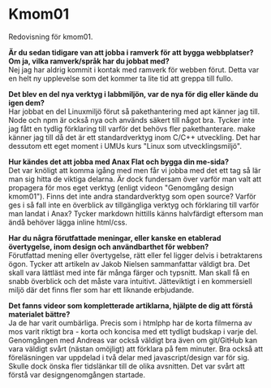 Kmom01
===============================

Redovisning för kmom01.

**Är du sedan tidigare van att jobba i ramverk för att bygga webbplatser? Om ja, vilka ramverk/språk har du jobbat med?**<br>
Nej jag har aldrig kommit i kontak med ramverk för webben förut. Detta var en helt ny upplevelse som det kommer ta lite tid att greppa till fullo.

**Det blev en del nya verktyg i labbmiljön, var de nya för dig eller kände du igen dem?**<br>
Har jobbat en del  Linuxmiljö förut så pakethantering med apt känner jag till. Node och npm är också nya och används säkert till något bra. Tycker inte jag fått en tydlig förklaring till varför det behövs fler pakethanterare. make känner jag till då det är ett standardverktyg inom C/C++ utveckling. Det har dessutom ett eget moment i UMUs kurs "Linux som utvecklingsmiljö".

**Hur kändes det att jobba med Anax Flat och bygga din me-sida?**<br>
Det var knöligt att komma igång med men får vi jobba med det ett tag så lär man sig hitta de viktiga delarna. Är dock fundersam över varför man valt att propagera för mos eget verktyg (enligt videon "Genomgång design kmom01"). Finns det inte andra standardverktyg som open source? Varför ges i så fall inte en överblick av tillgängliga verktyg och förklaring till varför man landat i Anax? Tycker markdown hittills känns halvfärdigt eftersom man ändå behöver lägga inline html/css.

**Har du några förutfattade meningar, eller kanske en etablerad övertygelse, inom design och användbarthet för webben?**<br>
Förutfattad mening eller övertygelse, rätt eller fel ligger delvis i betraktarens ögon. Tycker att artikeln av Jakob Nielsen sammanfattar väldigt bra. Det skall vara lättläst med inte fär många färger och typsnitt. Man skall få en snabb överblick och det måste vara intuitivt. Jätteviktigt i en kommersiell miljö där det finns fler som har ett liknande erbjudande.

**Det fanns videor som kompletterade artiklarna, hjälpte de dig att förstå materialet bättre?**<br>
Ja de har varit oumbärliga. Precis som i htmlphp har de korta filmerna av mos varit riktigt bra - korta och koncisa med ett tydligt budskap i varje del. Genomgången med Andreas var också väldigt bra även om git/GitHub kan vara väldigt svårt (nästan omöjligt) att förklara på fem minuter. Bra också att föreläsningen var uppdelad i två delar med javascript/design var för sig. Skulle dock önska fler tidslänkar till de olika avsnitten. Det var svårt att förstå var designgenomgången startade.
